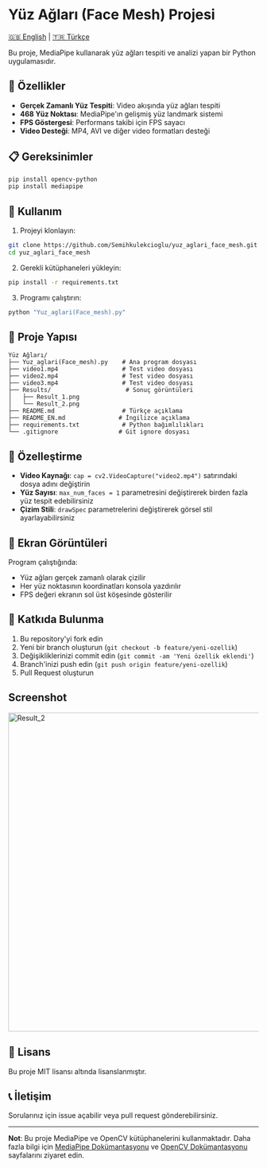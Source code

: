 # Yüz Ağları (Face Mesh) Projesi

[🇬🇧 English](README_EN.md) | [🇹🇷 Türkçe](README.md)

Bu proje, MediaPipe kullanarak yüz ağları tespiti ve analizi yapan bir Python uygulamasıdır.

## 🚀 Özellikler

- **Gerçek Zamanlı Yüz Tespiti**: Video akışında yüz ağları tespiti
- **468 Yüz Noktası**: MediaPipe'ın gelişmiş yüz landmark sistemi
- **FPS Göstergesi**: Performans takibi için FPS sayacı
- **Video Desteği**: MP4, AVI ve diğer video formatları desteği

## 📋 Gereksinimler

```bash
pip install opencv-python
pip install mediapipe
```

## 🎯 Kullanım

1. Projeyi klonlayın:
```bash
git clone https://github.com/Semihkulekcioglu/yuz_aglari_face_mesh.git
cd yuz_aglari_face_mesh
```

2. Gerekli kütüphaneleri yükleyin:
```bash
pip install -r requirements.txt
```

3. Programı çalıştırın:
```bash
python "Yuz_aglari(Face_mesh).py"
```

## 📁 Proje Yapısı

```
Yüz Ağları/
├── Yuz_aglari(Face_mesh).py    # Ana program dosyası
├── video1.mp4                  # Test video dosyası
├── video2.mp4                  # Test video dosyası
├── video3.mp4                  # Test video dosyası
├── Results/                     # Sonuç görüntüleri
│   ├── Result_1.png
│   └── Result_2.png
├── README.md                   # Türkçe açıklama
├── README_EN.md               # İngilizce açıklama
├── requirements.txt            # Python bağımlılıkları
└── .gitignore                 # Git ignore dosyası
```

## 🔧 Özelleştirme

- **Video Kaynağı**: `cap = cv2.VideoCapture("video2.mp4")` satırındaki dosya adını değiştirin
- **Yüz Sayısı**: `max_num_faces = 1` parametresini değiştirerek birden fazla yüz tespit edebilirsiniz
- **Çizim Stili**: `drawSpec` parametrelerini değiştirerek görsel stil ayarlayabilirsiniz

## 📸 Ekran Görüntüleri

Program çalıştığında:
- Yüz ağları gerçek zamanlı olarak çizilir
- Her yüz noktasının koordinatları konsola yazdırılır
- FPS değeri ekranın sol üst köşesinde gösterilir

## 🤝 Katkıda Bulunma

1. Bu repository'yi fork edin
2. Yeni bir branch oluşturun (`git checkout -b feature/yeni-ozellik`)
3. Değişikliklerinizi commit edin (`git commit -am 'Yeni özellik eklendi'`)
4. Branch'inizi push edin (`git push origin feature/yeni-ozellik`)
5. Pull Request oluşturun

## Screenshot 
<img width="640" height="640" alt="Result_2" src="https://github.com/user-attachments/assets/cd724d27-4eed-4563-8d96-5d73efcf85fa" />

## 📝 Lisans

Bu proje MIT lisansı altında lisanslanmıştır.

## 📞 İletişim

Sorularınız için issue açabilir veya pull request gönderebilirsiniz.

---

**Not**: Bu proje MediaPipe ve OpenCV kütüphanelerini kullanmaktadır. Daha fazla bilgi için [MediaPipe Dokümantasyonu](https://mediapipe.dev/) ve [OpenCV Dokümantasyonu](https://opencv.org/) sayfalarını ziyaret edin.
